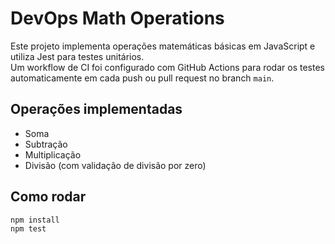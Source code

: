 # DevOps Math Operations

Este projeto implementa operações matemáticas básicas em JavaScript e utiliza Jest para testes unitários.  
Um workflow de CI foi configurado com GitHub Actions para rodar os testes automaticamente em cada push ou pull request no branch `main`.

## Operações implementadas
- Soma
- Subtração
- Multiplicação
- Divisão (com validação de divisão por zero)

## Como rodar
```bash
npm install
npm test
